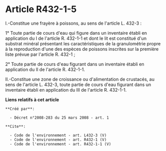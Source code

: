 # Article R432-1-5

I.-Constitue une frayère à poissons, au sens de l'article L. 432-3 : 

1° Toute partie de cours d'eau qui figure dans un inventaire établi en application du I de l'article R. 432-1-1 et dont le
lit est constitué d'un substrat minéral présentant les caractéristiques de la granulométrie propre à la reproduction d'une
des espèces de poissons inscrites sur la première liste prévue par l'article R. 432-1 ; 

2° Toute partie de cours d'eau figurant dans un inventaire établi en application du II de l'article R. 432-1-1. 

II.-Constitue une zone de croissance ou d'alimentation de crustacés, au sens de l'article L. 432-3, toute partie de cours
d'eau figurant dans un inventaire établi en application du III de l'article R. 432-1-1.

**Liens relatifs à cet article**

	**Créé par**:

	  - Décret n°2008-283 du 25 mars 2008 - art. 1

	**Cite**:

	  - Code de l'environnement - art. L432-3 (V)
	  - Code de l'environnement - art. R432-1 (V)
	  - Code de l'environnement - art. R432-1-1 (V)
